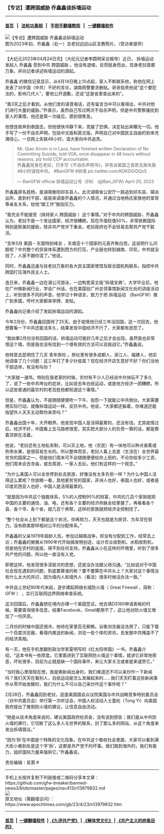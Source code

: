 ### 【专访】遭跨国威胁 乔鑫鑫谈拆墙运动
------------------------

#### [首页](https://github.com/gfw-breaker/banned-news3/blob/master/README.md) &nbsp;&nbsp;|&nbsp;&nbsp; [法轮功真相](https://github.com/begood0513/basic/blob/master/README.md)  &nbsp;&nbsp;|&nbsp;&nbsp; [手把手翻墙教程](https://github.com/gfw-breaker/guides/wiki)  &nbsp;&nbsp;|&nbsp;&nbsp; [一键翻墙软件](https://github.com/gfw-breaker/nogfw/blob/master/README.md)  



<div><img alt="【专访】遭跨国威胁 乔鑫鑫谈拆墙运动" class="attachment-djy_600_400 size-djy_600_400 wp-post-image" src="https://i.epochtimes.com/assets/uploads/2023/04/id13979844-photo_2023-04-23-13.42.29-600x400.jpeg"/>
<div class="caption">
 图为2023年初，乔鑫鑫（右一）去老挝边远山区支教照片。（受访者提供）
</div></div><hr/>


<div><p>
 【大纪元2023年04月24日讯】（大纪元记者李圆明采访报导）近日，
 <ok href="https://www.epochtimes.com/gb/tag/%E6%8B%86%E5%A2%99%E8%BF%90%E5%8A%A8.html">
  拆墙运动
 </ok>
 发起人
 <ok href="https://www.epochtimes.com/gb/tag/%E4%B9%94%E9%91%AB%E9%91%AB.html">
  乔鑫鑫
 </ok>
 受到中共
 <ok href="https://www.epochtimes.com/gb/tag/%E8%B7%A8%E5%9B%BD%E5%A8%81%E8%83%81.html">
  跨国威胁
 </ok>
 。他没有退缩，反而挺身而出，现身老挝首都万象，并向记者讲述拆墙运动的源起。
</p>
<p>
 <ok href="https://www.epochtimes.com/gb/tag/%E4%B9%94%E9%91%AB%E9%91%AB.html">
  乔鑫鑫
 </ok>
 的微信记录显示，从4月14日晚上10点起，家人不断联系他，称他在网上发表了对中国（中共）不好的言论，湖南网警要求删帖。哥哥指责他说“这个要犯法的，影响几代人”，要他公开道歉，还说“这是省里查出来的”。
</p>
<p>
 “我3天之后才看到。从他们发的语音电话，还有留言当中可以看得出，中共对他们进行大量的威胁。”乔表示，虽然自己写过两次不自杀声明，但是中共警察骚扰到家人的事情，他还是第一次碰见，感到很焦急。
</p>
<p>
 他想连夜奔到泰国去，但他很快冷静下来，克服了恐惧，决定站出来曝光一切。他手写了一份不自杀声明，包括中文版和英文版，声明自己对中国民主自由的到来充满信心，一旦网上失联48小时，请大家向中共追责。
</p>
<p>
</p>
<blockquote class="twitter-tweet">
 <p dir="ltr" lang="zh">
  Mr. Qiao Xinxin is in Laos, have finished written Declaration of No Committing Suicide, told VOA, once disappear in 48 hours without reasons, plz hold CCP accountable.
  <br/>
  乔鑫鑫现身在老挝，已手写《不自杀声明书》，并告诉美国之音若无故失联48小时请找中共。
  <ok href="https://twitter.com/hashtag/BanGFW?src=hash&amp;ref_src=twsrc%5Etfw">
   #BanGFW
  </ok>
  <ok href="https://twitter.com/hashtag/%E6%8B%86%E5%A2%99?src=hash&amp;ref_src=twsrc%5Etfw">
   #拆墙
  </ok>
  <ok href="https://t.co/KDKDGiDQzS">
   pic.twitter.com/KDKDGiDQzS
  </ok>
 </p>
 <p>
  — BanGFW official 拆墙运动公号（EN） (@Ban_GFW)
  <ok href="https://twitter.com/Ban_GFW/status/1648941541770285057?ref_src=twsrc%5Etfw">
   April 20, 2023
  </ok>
 </p>
</blockquote>
<p>
 <p>
  乔鑫鑫原名姓杨，是湖南衡阳祁东县人。此次湖南省公安厅一路追到祁东县、镇派出所，直到村干部，层层来调查乔鑫鑫的个人情况，并通过当地杨氏家族他的堂哥等亲友关系，给他“做工作”施加压力。
 </p>
 <p>
  “我完全不能接受（挟持家人
  <ok href="https://www.epochtimes.com/gb/tag/%E8%B7%A8%E5%9B%BD%E5%A8%81%E8%83%81.html">
   跨国威胁
  </ok>
  ）这个事情。”对于中共的跨国威胁，乔鑫鑫认为，老挝不是一个发达国家，经济很糟糕，现在币值贬值50%，非常依赖国际特别是欧美的援助，除非共产党许下重金，老挝政府也不会轻易去帮共产党干脏活。
 </p>
 <p class="p1">
  <span class="s1">
   “去年5月
  </span>
  <span class="s2">
   美国
  </span>
  <span class="s3">
   –
  </span>
  <span class="s2">
   东盟特别峰会
  </span>
  ，东南亚十个国家的元首齐聚白宫。这说明什么问题呢？中共整个的贸易体系遭到西方的打压，产业链也转到越南、印尼。中共就没钱了，人家不跟你混了。”他说。
 </p>
 <p>
  同时，乔鑫鑫迅速与驻老挝万象的各大民主国家使馆及联合国机构联系，指控中共跨国打压海外民主人士。
 </p>
 <p>
  连日来，乔鑫鑫一边在湄公河游泳，一边构思英文版“拆墙宝典”。大学毕业后，他在广州做新闻行业，学会广州话，也在美国驻广州总领事馆新闻文化处的讲座活动上，听到很多不同的声音。他学过十种语言，致力于把
  <ok href="https://www.epochtimes.com/gb/tag/%E6%8B%86%E5%A2%99%E8%BF%90%E5%8A%A8.html">
   拆墙运动
  </ok>
  （BanGFW）推广到多国，呼吁大家都来举牌、发帖。
 </p>
 <p>
  乔鑫鑫向记者介绍了发起拆墙运动的源起。
 </p>
 <p>
  今年2月份，乔鑫鑫回国待了25天。由于疫情他已经三年没回国，这一次回去，他想要看一下中共还能活多久，结果发现中国经济不行了，大家都有民怨了。
 </p>
 <p>
  “我如果2月份没有回国的话，拆墙运动可能好几年之后才会出现。虽然我也非常恨这个墙，但是我也没有找到一个很有效的方法可以去挑战它。”乔鑫鑫说。
 </p>
 <p>
  他特意去昆明住了几天
  <ok href="https://www.epochtimes.com/gb/tag/%E9%9D%92%E5%B9%B4%E6%97%85%E7%A4%BE.html">
   青年旅社
  </ok>
  。旅社里有很多成都人、浙江人、福建人，他实地调查了几个问题：这三年打了多少针疫苗？现在经济开店生意好不好？你们当地干部选举，有没有叫你？
 </p>
 <p>
  “大家就一通骂。特别在我老家的时候，农村有不少人已经说中共快玩不了多久了，说了一些中共垮台的症状，比如说去年白纸运动，或是地方经济一团糟糕，所以这些普通的最农村的老百姓他都知道这个事情。”
 </p>
 <p>
  但是，乔鑫鑫认为，不是随随便便吹一下牛、抱怨一下就能让中共倒台。大家需要用实际行动，就像拆墙运动一样，反抗中共。他说，“大家都还躲着，你难道还能指望外人天天主动帮你来弄吗？”
 </p>
 <p>
  乔鑫鑫出国十年，大开眼界。他发现中国人是活得最累的，还没有钱。尤其疫情过后，经济不好，中国看上去马路修很宽，其实把大部分人的负债一算的话，都是靠着贷款在活着。
 </p>
 <p>
  他说，“老挝还有土地私有制，可以买土地，他（农民）有一块地可以种点香蕉或热带水果，是很容易生长的。所以整体而言，老挝人看上去是（生活在）全世界最贫穷的国家之一，但是他们周末可不会随随便便给你上班的，不论你给多少工资，他们周末会去寺庙，或去周游，一家人去玩，他们有这样的一个观念。”
 </p>
 <p>
  “为什么美国人可以全世界到处去旅游，好像没有太多负担一样？为什么中国人活得这么累呢？你放眼一看，其他更贫穷的国家，非洲人也好，泰国人也好，或者是印度尼西亚人也好，中国人是活得最累的。
 </p>
 <p>
  “就是因为中共这个独裁体系，5%的人控制95%的财富，中共的几百个家族就把中国的主要的通信、油、电，还有各个主要的经济命脉全给掌握了。再看看各个县、各个市、各个省，就几百个黑帮，这样的家族就把经济全控制住了。
 </p>
 <p>
  “整个社会从上到下都是这个状况，你再努力，天天也就是为房贷、为车贷在努力。没有欧美那样相对公平的分配体系。”
 </p>
 <p>
  乔鑫鑫的父亲1979年超龄入伍，参加过越南战争，却没有分配到工作，经常去上访；乔鑫鑫的舅舅从1990年代开始搞发明创造，设计农业收割机、水稻收割机，但是他在农村的底层，得不到任何支持。乔鑫鑫从小在这样的环境里，听到了很多共产党的问题，所以他一直没有入党。
 </p>
 <p>
  即使这样，他发现很多深层次的思想，还是没办法跟父母沟通。“比如说对于中国社会现在遇到的问题，到底要算谁的帐？要不要算在中共头上？大家对这个事情没有什么太大的共识，因为墙内人和墙外人（看法）很多时候没办法一致。”
 </p>
 <p>
  <span class="s1">
   中共自上世纪90年代末起，逐步建起网络长城防火墙（
  </span>
  <span class="s2">
   Great Firewall
  </span>
  <span class="s1">
   ，简称：
  </span>
  <span class="s2">
   GFW
  </span>
  <span class="s1">
   ）
  </span>
  <span class="s3">
   ，实行互联网边界网络审查系统。
  </span>
 </p>
 <p>
  这次回国后，乔鑫鑫想在境内办理一个美国签证。他去填DS160申请表格的时候，需要查询很多信息，结果Facebook，Gmail都用不了，这让他对防火墙又增加了一份厌恶。
 </p>
 <p>
  二月份的时候中国还很冷，他待在家里百无聊赖。谷歌浏览器没法用了，只能下载一个百度浏览器，看墙内推送的新闻，浏览一些个体的资讯，去发掘中共掩盖不了的经济真相。
 </p>
 <p>
  有一天，他在手机里翻到政治学家夏明写的《红太阳帝国》一书。乔鑫鑫介绍，“这本书有一些厚度。它里面讲到了互联网防火墙这个事情，就讲它非常地邪恶，坏处很多，目前为止就是缺一个国际事件，来让大家关注或者是来谴责它。”
 </p>
 <p>
  “当时我心里隐隐在想，我是做新闻出身的，我们难道还不可以来炒作一下新闻吗？我们天天在看别人，白纸运动是怎么发展起来的……我们天天盯着这些新闻事件从零开始发酵的，我们为什么不可以自己来炒作这个事件呢？”
 </p>
 <p>
  2月28日，乔鑫鑫回到老挝，适逢美国国会众议院美国与中共战略竞争特别委员会（对中共委员会）举行第一次听证会，中国人权活动人士童屹（Tong Yi）向美国政府提出了推倒防火墙的建议，让信息自由流动。
 </p>
 <p>
  “她是从技术角度来说的，建议美国政府给资金，没有说到控告；我们是从中共防火墙的罪行，它切断了这么多人与世界的联系，封了那么多的网站，从这个角度来发出拆墙倡议。”
 </p>
 <p>
  “因为‘拆’在中国是个特殊的文化现象。在中共这个极权社会里面，大家可以看到满大街小巷到处是这个字‘拆’，这都是共产党干的坏事。我们跑到海外的，我们有能力，组织国际力量来强拆它。”乔鑫鑫说。
 </p>
 <p>
  责任编辑：吴灏 #
 </p>
</p></div>
<hr/>
手机上长按并复制下列链接或二维码分享本文章：<br/>
https://github.com/gfw-breaker/banned-news3/blob/master/pages/nsc413/n13979832.md <br/>
<a href='https://github.com/gfw-breaker/banned-news3/blob/master/pages/nsc413/n13979832.md'><img src='https://github.com/gfw-breaker/banned-news3/blob/master/pages/nsc413/n13979832.md.png'/></a> <br/>
原文地址（需翻墙访问）：https://www.epochtimes.com/gb/23/4/23/n13979832.htm


------------------------
#### [首页](https://github.com/gfw-breaker/banned-news3/blob/master/README.md) &nbsp;|&nbsp; [一键翻墙软件](https://github.com/gfw-breaker/nogfw/blob/master/README.md) &nbsp;| [《九评共产党》](https://github.com/gfw-breaker/9ping.md/blob/master/README.md#九评之一评共产党是什么) | [《解体党文化》](https://github.com/gfw-breaker/jtdwh.md/blob/master/README.md) | [《共产主义的终极目的》](https://github.com/gfw-breaker/gczydzjmd.md/blob/master/README.md)


<img src='http://gfw-breaker.win/banned-news3/pages/nsc413/n13979832.md' width='0px' height='0px'/>